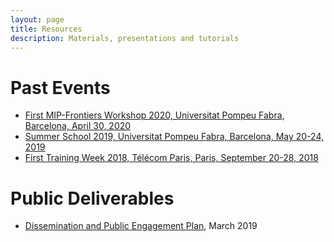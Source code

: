 ```yaml
---
layout: page
title: Resources
description: Materials, presentations and tutorials
---
```


<!-- # Upcoming Events -->


# Past Events

- [First MIP-Frontiers Workshop 2020, Universitat Pompeu Fabra, Barcelona, April 30, 2020](/resources/mip-frontiers-workshop)
- [Summer School 2019, Universitat Pompeu Fabra, Barcelona, May 20-24, 2019](/resources/summer-school)
- [First Training Week 2018, Télécom Paris, Paris, September 20-28, 2018](/resources/first-training-week)

# Public Deliverables

- [Dissemination and Public Engagement Plan](/resources/deliverables/D6.3_Dissemination_and_public_engagement_plan_v1.0.pdf), March 2019
